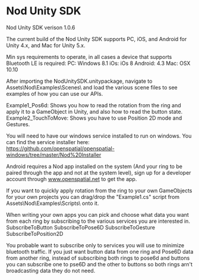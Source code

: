 # Nod Unity SDK
Nod Unity SDK verison 1.0.6

The current build of the Nod Unity SDK supports PC, iOS, and Android for Unity 4.x, and Mac for Unity 5.x.

Min sys requirements to operate, in all cases a device that supports Bluetooth LE is required:
PC: Windows 8.1
iOs: iOs 8
Android: 4.3
Mac: OSX 10.10

After importing the NodUnitySDK.unitypackage, navigate to Assets\Nod\Examples\Scenes\ and load the various scene files to see examples of how you can use our APIs.  

Example1_Pos6d: Shows you how to read the rotation from the ring and apply it to a GameObject in Unity, and also how to read the button state.
Example2_TouchToMove:  Shows you have to use Position 2D mode and Gestures.

You will need to have our windows service installed to run on windows.  You can find the service installer here:
https://github.com/openspatial/openspatial-windows/tree/master/Nod%20Installer

Android requires a Nod app installed on the system (And your ring to be paired through the app and not at the system level), sign up for a developer account through www.openspatial.net to get the app.

If you want to quickly apply rotation from the ring to your own GameObjects for your own projects you can drag/drop the "Example1.cs" script from Assets\Nod\Examples\Scripts\ onto it.

When writing your own apps you can pick and choose what data you want from each ring by subscribing to the various services you are interested in.
SubscribeToButton
SubscribeToPose6D
SubscribeToGesture
SubscribeToPosition2D

You probable want to subscribe only to services you will use to minimize bluetooth traffic.  If you just want button data from one ring and Pose6D data from another ring, instead of subscribing both rings to pose6d and buttons you can subscribe one to pse6D and the other to buttons so both rings arn't broadcasting data they do not need.